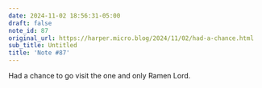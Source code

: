 ```yaml
---
date: 2024-11-02 18:56:31-05:00
draft: false
note_id: 87
original_url: https://harper.micro.blog/2024/11/02/had-a-chance.html
sub_title: Untitled
title: 'Note #87'
---
```


Had a chance to go visit the one and only Ramen Lord.